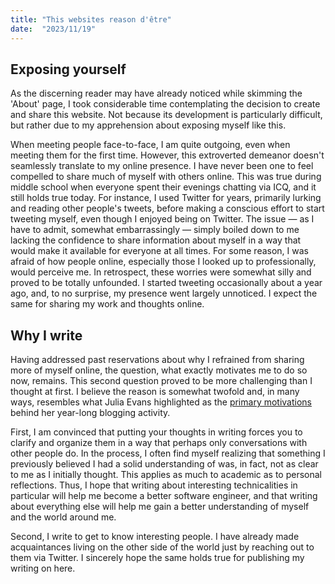 ```yaml
---
title: "This websites reason d'être"
date:  "2023/11/19"
---
```


## Exposing yourself

As the discerning reader may have already noticed while skimming the
'About' page, I took considerable time contemplating the decision to
create and share this website. Not because its development is
particularly difficult, but rather due to my apprehension about exposing
myself like this.

When meeting people face-to-face, I am quite outgoing, even when meeting
them for the first time.  However, this extroverted demeanor doesn't
seamlessly translate to my online presence.  I have never been one to
feel compelled to share much of myself with others online.  This was
true during middle school when everyone spent their evenings chatting
via ICQ, and it still holds true today.  For instance, I used Twitter
for years, primarily lurking and reading other people's tweets, before
making a conscious effort to start tweeting myself, even though I
enjoyed being on Twitter.  The issue — as I have to admit, somewhat
embarrassingly — simply boiled down to me lacking the confidence to
share information about myself in a way that would make it available for
everyone at all times.  For some reason, I was afraid of how people
online, especially those I looked up to professionally, would perceive
me.  In retrospect, these worries were somewhat silly and proved to be
totally unfounded.  I started tweeting occasionally about a year ago,
and, to no surprise, my presence went largely unnoticed.  I expect the
same for sharing my work and thoughts online.

## Why I write

Having addressed past reservations about why I refrained from sharing
more of myself online, the question, what exactly motivates me to do so
now, remains. This second question proved to be more challenging than I
thought at first. I believe the reason is somewhat twofold and, in many
ways, resembles what Julia Evans highlighted as the [primary
motivations](https://jvns.ca/blog/brag-documents/) behind her year-long
blogging activity.

First, I am convinced that putting your thoughts in writing forces you
to clarify and organize them in a way that perhaps only conversations
with other people do. In the process, I often find myself realizing that
something I previously believed I had a solid understanding of was, in
fact, not as clear to me as I initially thought. This applies as much to
academic as to personal reflections. Thus, I hope that writing about
interesting technicalities in particular will help me become a better
software engineer, and that writing about everything else will help me
gain a better understanding of myself and the world around me.

Second, I write to get to know interesting people. I have already made
acquaintances living on the other side of the world just by reaching out
to them via Twitter. I sincerely hope the same holds true for publishing
my writing on here.
